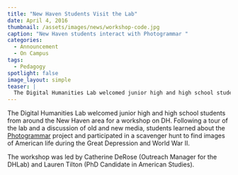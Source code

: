 ```yaml
---
title: "New Haven Students Visit the Lab"
date: April 4, 2016
thumbnail: /assets/images/news/workshop-code.jpg
caption: "New Haven students interact with Photogrammar "
categories: 
  - Announcement
  - On Campus
tags:
  - Pedagogy
spotlight: false 
image_layout: simple
teaser: |
  The Digital Humanities Lab welcomed junior high and high school students from around the New Haven area for a workshop on DH. Following a tour of the lab and a discussion of old and new media,...
---
```


The Digital Humanities Lab welcomed junior high and high school students from around the New Haven area for a workshop on DH. Following a tour of the lab and a discussion of old and new media, students learned about the [Photogrammar](http://photogrammar.yale.edu/) project and participated in a scavenger hunt to find images of American life during the Great Depression and World War II.
  
The workshop was led by Catherine DeRose (Outreach Manager for the DHLab) and Lauren Tilton (PhD Candidate in American Studies).